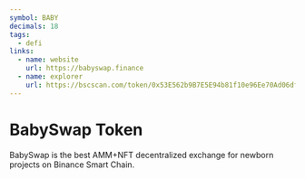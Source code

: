 ```yaml
---
symbol: BABY
decimals: 18
tags:
  - defi
links:
  - name: website
    url: https://babyswap.finance
  - name: explorer
    url: https://bscscan.com/token/0x53E562b9B7E5E94b81f10e96Ee70Ad06df3D2657
---
```


# BabySwap Token

BabySwap is the best AMM+NFT decentralized exchange for newborn projects on Binance Smart Chain.
